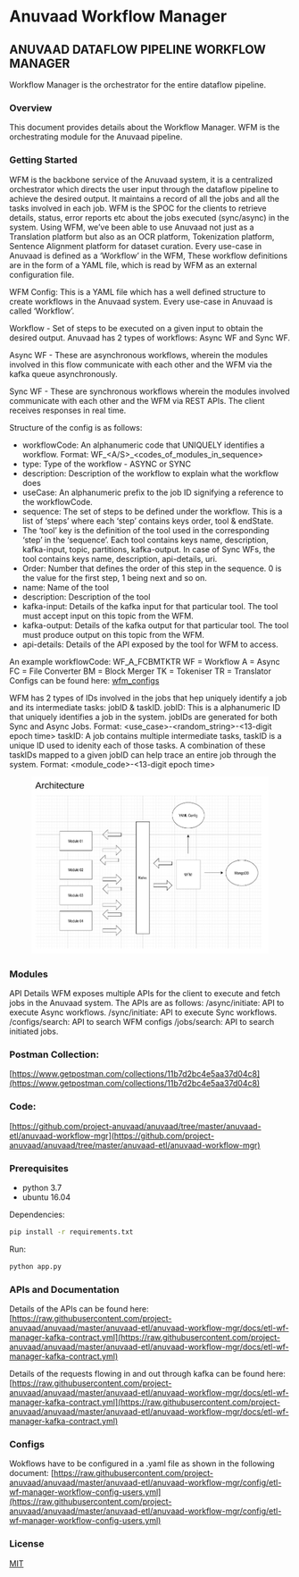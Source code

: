 # Anuvaad Workflow Manager

## ANUVAAD DATAFLOW PIPELINE WORKFLOW MANAGER

Workflow Manager is the orchestrator for the entire dataflow pipeline.

### Overview

This document provides details about the Workflow Manager. WFM is the orchestrating module for the Anuvaad pipeline.

### Getting Started

WFM is the backbone service of the Anuvaad system, it is a centralized orchestrator which directs the user input through the dataflow pipeline to achieve the desired output. It maintains a record of all the jobs and all the tasks involved in each job. WFM is the SPOC for the clients to retrieve details, status, error reports etc about the jobs executed (sync/async) in the system. Using WFM, we’ve been able to use Anuvaad not just as a Translation platform but also as an OCR platform, Tokenization platform, Sentence Alignment platform for dataset curation. Every use-case in Anuvaad is defined as a ‘Workflow’ in the WFM, These workflow definitions are in the form of a YAML file, which is read by WFM as an external configuration file.

WFM Config: This is a YAML file which has a well defined structure to create workflows in the Anuvaad system. Every use-case in Anuvaad is called ‘Workflow’.

Workflow - Set of steps to be executed on a given input to obtain the desired output. Anuvaad has 2 types of workflows: Async WF and Sync WF.

Async WF - These are asynchronous workflows, wherein the modules involved in this flow communicate with each other and the WFM via the kafka queue asynchronously.

Sync WF - These are synchronous workflows wherein the modules involved communicate with each other and the WFM via REST APIs. The client receives responses in real time.

Structure of the config is as follows:

* workflowCode: An alphanumeric code that UNIQUELY identifies a workflow. Format: WF\_\<A/S>\_\<codes\_of\_modules\_in\_sequence>
* type: Type of the workflow - ASYNC or SYNC
* description: Description of the workflow to explain what the workflow does
* useCase: An alphanumeric prefix to the job ID signifying a reference to the workflowCode.
* sequence: The set of steps to be defined under the workflow. This is a list of ‘steps’ where each ‘step’ contains keys order, tool & endState.
* The ‘tool’ key is the definition of the tool used in the corresponding ‘step’ in the ‘sequence’. Each tool contains keys name, description, kafka-input, topic, partitions, kafka-output. In case of Sync WFs, the tool contains keys name, description, api-details, uri.
* Order: Number that defines the order of this step in the sequence. 0 is the value for the first step, 1 being next and so on.
* name: Name of the tool
* description: Description of the tool
* kafka-input: Details of the kafka input for that particular tool. The tool must accept input on this topic from the WFM.
* kafka-output: Details of the kafka output for that particular tool. The tool must produce output on this topic from the WFM.
* api-details: Details of the API exposed by the tool for WFM to access.

An example workflowCode: WF\_A\_FCBMTKTR WF = Workflow A = Async FC = File Converter BM = Block Merger TK = Tokeniser TR = Translator Configs can be found here: [wfm\_configs](https://github.com/project-anuvaad/anuvaad/tree/master/anuvaad-etl/anuvaad-workflow-mgr/config)

WFM has 2 types of IDs involved in the jobs that hep uniquely identify a job and its intermediate tasks: jobID & taskID. jobID: This is a alphanumeric ID that uniquely identifies a job in the system. jobIDs are generated for both Sync and Async Jobs. Format: \<use\_case>-\<random\_string>-<13-digit epoch time> taskID: A job contains multiple intermediate tasks, taskID is a unique ID used to idenity each of those tasks. A combination of these taskIDs mapped to a given jobID can help trace an entire job through the system. Format: \<module\_code>-<13-digit epoch time>

<figure><img src="../.gitbook/assets/image (3).png" alt=""><figcaption></figcaption></figure>

### Modules

API Details WFM exposes multiple APIs for the client to execute and fetch jobs in the Anuvaad system. The APIs are as follows: /async/initiate: API to execute Async workflows. /sync/initiate: API to execute Sync workflows. /configs/search: API to search WFM configs /jobs/search: API to search initiated jobs.

### Postman Collection:

[https://www.getpostman.com/collections/11b7d2bc4e5aa37d04c8](https://www.getpostman.com/collections/11b7d2bc4e5aa37d04c8)

### Code:

[https://github.com/project-anuvaad/anuvaad/tree/master/anuvaad-etl/anuvaad-workflow-mgr](https://github.com/project-anuvaad/anuvaad/tree/master/anuvaad-etl/anuvaad-workflow-mgr)

### Prerequisites

* python 3.7
* ubuntu 16.04

Dependencies:

```bash
pip install -r requirements.txt
```

Run:

```bash
python app.py
```

### APIs and Documentation

Details of the APIs can be found here: [https://raw.githubusercontent.com/project-anuvaad/anuvaad/master/anuvaad-etl/anuvaad-workflow-mgr/docs/etl-wf-manager-kafka-contract.yml](https://raw.githubusercontent.com/project-anuvaad/anuvaad/master/anuvaad-etl/anuvaad-workflow-mgr/docs/etl-wf-manager-kafka-contract.yml)

Details of the requests flowing in and out through kafka can be found here: [https://raw.githubusercontent.com/project-anuvaad/anuvaad/master/anuvaad-etl/anuvaad-workflow-mgr/docs/etl-wf-manager-kafka-contract.yml](https://raw.githubusercontent.com/project-anuvaad/anuvaad/master/anuvaad-etl/anuvaad-workflow-mgr/docs/etl-wf-manager-kafka-contract.yml)

### Configs

Wokflows have to be configured in a .yaml file as shown in the following document: [https://raw.githubusercontent.com/project-anuvaad/anuvaad/master/anuvaad-etl/anuvaad-workflow-mgr/config/etl-wf-manager-workflow-config-users.yml](https://raw.githubusercontent.com/project-anuvaad/anuvaad/master/anuvaad-etl/anuvaad-workflow-mgr/config/etl-wf-manager-workflow-config-users.yml)

### License

[MIT](https://choosealicense.com/licenses/mit/)
